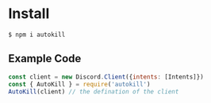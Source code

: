 
# Install

```shell
$ npm i autokill
```
## Example Code
```javascript
const client = new Discord.Client({intents: [Intents]})
const { AutoKill } = require('autokill')
AutoKill(client) // the defination of the client
```


